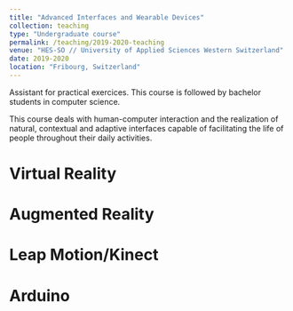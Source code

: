 ```yaml
---
title: "Advanced Interfaces and Wearable Devices"
collection: teaching
type: "Undergraduate course"
permalink: /teaching/2019-2020-teaching
venue: "HES-SO // University of Applied Sciences Western Switzerland"
date: 2019-2020
location: "Fribourg, Switzerland"
---
```


Assistant for practical exercices.
This course is followed by bachelor students in computer science.

This course deals with human-computer interaction and the realization of natural, contextual and adaptive interfaces capable of facilitating the life of people throughout their daily activities.

Virtual Reality
======

Augmented Reality
======

Leap Motion/Kinect
======

Arduino
======
